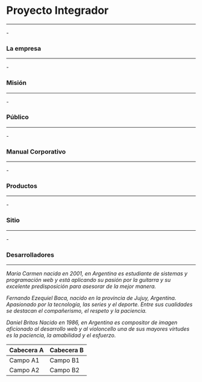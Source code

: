 <h1> Proyecto Integrador </h1>
<hr/>
- <h3> La empresa </h3>
<hr/>
- <h3> Misión </h3>
<hr/>
- <h3> Público </h3>
<hr/>
- <h3> Manual Corporativo </h3>
<hr/>
- <h3> Productos </h3>
<hr/>
- <h3> Sitio </h3>
<hr/>
- <h3> Desarrolladores </h3>
<hr/>
<p><i>María Carmen nacida en 2001, en Argentina es estudiante de sistemas y programación web y está aplicando su pasión por la guitarra  y su excelente predisposición para asesorar de la mejor manera.</i></p>
<p><i>Fernando Ezequiel Baca, nacido en la provincia de Jujuy, Argentina. Apasionado por la tecnología, las series y el deporte. Entre sus cualidades se destacan el compañerismo, el respeto y la paciencia.</i></p>
<p><i>Daniel Britos Nacido en 1986, en Argentina es compositor de imagen aficionado al desarrollo web y al violoncello una de sus mayores virtudes es la paciencia, la amabilidad y el esfuerzo.</i></p>


Cabecera A | Cabecera B
-- | --
Campo A1 | Campo B1
Campo A2 | Campo B2



